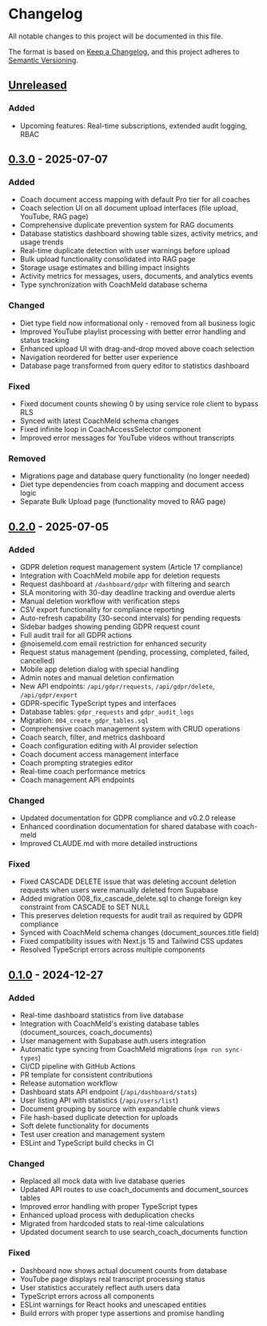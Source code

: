 # Changelog

All notable changes to this project will be documented in this file.

The format is based on [Keep a Changelog](https://keepachangelog.com/en/1.0.0/),
and this project adheres to [Semantic Versioning](https://semver.org/spec/v2.0.0.html).

## [Unreleased]

### Added
- Upcoming features: Real-time subscriptions, extended audit logging, RBAC

## [0.3.0] - 2025-07-07

### Added
- Coach document access mapping with default Pro tier for all coaches
- Coach selection UI on all document upload interfaces (file upload, YouTube, RAG page)
- Comprehensive duplicate prevention system for RAG documents
- Database statistics dashboard showing table sizes, activity metrics, and usage trends
- Real-time duplicate detection with user warnings before upload
- Bulk upload functionality consolidated into RAG page
- Storage usage estimates and billing impact insights
- Activity metrics for messages, users, documents, and analytics events
- Type synchronization with CoachMeld database schema

### Changed
- Diet type field now informational only - removed from all business logic
- Improved YouTube playlist processing with better error handling and status tracking
- Enhanced upload UI with drag-and-drop moved above coach selection
- Navigation reordered for better user experience
- Database page transformed from query editor to statistics dashboard

### Fixed
- Fixed document counts showing 0 by using service role client to bypass RLS
- Synced with latest CoachMeld schema changes
- Fixed infinite loop in CoachAccessSelector component
- Improved error messages for YouTube videos without transcripts

### Removed
- Migrations page and database query functionality (no longer needed)
- Diet type dependencies from coach mapping and document access logic
- Separate Bulk Upload page (functionality moved to RAG page)

## [0.2.0] - 2025-07-05

### Added
- GDPR deletion request management system (Article 17 compliance)
- Integration with CoachMeld mobile app for deletion requests
- Request dashboard at `/dashboard/gdpr` with filtering and search
- SLA monitoring with 30-day deadline tracking and overdue alerts
- Manual deletion workflow with verification steps
- CSV export functionality for compliance reporting
- Auto-refresh capability (30-second intervals) for pending requests
- Sidebar badges showing pending GDPR request count
- Full audit trail for all GDPR actions
- @noisemeld.com email restriction for enhanced security
- Request status management (pending, processing, completed, failed, cancelled)
- Mobile app deletion dialog with special handling
- Admin notes and manual deletion confirmation
- New API endpoints: `/api/gdpr/requests`, `/api/gdpr/delete`, `/api/gdpr/export`
- GDPR-specific TypeScript types and interfaces
- Database tables: `gdpr_requests` and `gdpr_audit_logs`
- Migration: `004_create_gdpr_tables.sql`
- Comprehensive coach management system with CRUD operations
- Coach search, filter, and metrics dashboard
- Coach configuration editing with AI provider selection
- Coach document access management interface
- Coach prompting strategies editor
- Real-time coach performance metrics
- Coach management API endpoints

### Changed
- Updated documentation for GDPR compliance and v0.2.0 release
- Enhanced coordination documentation for shared database with coach-meld
- Improved CLAUDE.md with more detailed instructions

### Fixed
- Fixed CASCADE DELETE issue that was deleting account deletion requests when users were manually deleted from Supabase
- Added migration 008_fix_cascade_delete.sql to change foreign key constraint from CASCADE to SET NULL
- This preserves deletion requests for audit trail as required by GDPR compliance
- Synced with CoachMeld schema changes (document_sources.title field)
- Fixed compatibility issues with Next.js 15 and Tailwind CSS updates
- Resolved TypeScript errors across multiple components

## [0.1.0] - 2024-12-27

### Added
- Real-time dashboard statistics from live database
- Integration with CoachMeld's existing database tables (document_sources, coach_documents)
- User management with Supabase auth.users integration
- Automatic type syncing from CoachMeld migrations (`npm run sync-types`)
- CI/CD pipeline with GitHub Actions
- PR template for consistent contributions
- Release automation workflow
- Dashboard stats API endpoint (`/api/dashboard/stats`)
- User listing API with statistics (`/api/users/list`)
- Document grouping by source with expandable chunk views
- File hash-based duplicate detection for uploads
- Soft delete functionality for documents
- Test user creation and management system
- ESLint and TypeScript build checks in CI

### Changed
- Replaced all mock data with live database queries
- Updated API routes to use coach_documents and document_sources tables
- Improved error handling with proper TypeScript types
- Enhanced upload process with deduplication checks
- Migrated from hardcoded stats to real-time calculations
- Updated document search to use search_coach_documents function

### Fixed
- Dashboard now shows actual document counts from database
- YouTube page displays real transcript processing status
- User statistics accurately reflect auth.users data
- TypeScript errors across all components
- ESLint warnings for React hooks and unescaped entities
- Build errors with proper type assertions and promise handling


[Unreleased]: https://github.com/NoiseMeldOrg/coach-meld-admin/compare/v0.3.0...HEAD
[0.3.0]: https://github.com/NoiseMeldOrg/coach-meld-admin/compare/v0.2.0...v0.3.0
[0.2.0]: https://github.com/NoiseMeldOrg/coach-meld-admin/compare/v0.1.0...v0.2.0
[0.1.0]: https://github.com/NoiseMeldOrg/coach-meld-admin/releases/tag/v0.1.0